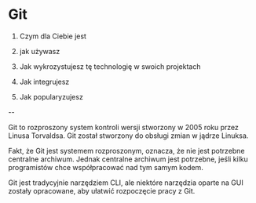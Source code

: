 # Git


1. Czym dla Ciebie jest

2. jak używasz

3. Jak wykrozystujesz tę technologię w swoich projektach

4. Jak integrujesz

5. Jak popularyzujesz

--

Git to rozproszony system kontroli wersji stworzony w 2005 roku przez Linusa Torvaldsa. Git został stworzony do obsługi zmian w jądrze Linuksa.

Fakt, że Git jest systemem rozproszonym, oznacza, że nie jest potrzebne centralne archiwum. Jednak centralne archiwum jest potrzebne, jeśli kilku programistów chce współpracować nad tym samym kodem.

Git jest tradycyjnie narzędziem CLI, ale niektóre narzędzia oparte na GUI zostały opracowane, aby ułatwić rozpoczęcie pracy z Git. 